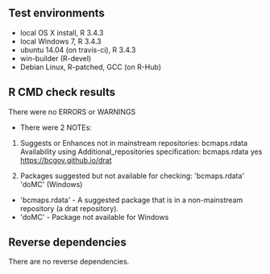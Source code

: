 ## Test environments

* local OS X install, R 3.4.3
* local Windows 7, R 3.4.3
* ubuntu 14.04 (on travis-ci), R 3.4.3
* win-builder (R-devel)
* Debian Linux, R-patched, GCC (on R-Hub)

## R CMD check results

There were no ERRORS or WARNINGS

* There were 2 NOTEs:

1. Suggests or Enhances not in mainstream repositories:
     bcmaps.rdata
   Availability using Additional_repositories specification:
     bcmaps.rdata   yes   https://bcgov.github.io/drat
     
2. Packages suggested but not available for checking: 
      'bcmaps.rdata' 'doMC' (Windows)
    
- 'bcmaps.rdata' - A suggested package that is in a non-mainstream repository (a drat repository).
- 'doMC' - Package not available for Windows

## Reverse dependencies

There are no reverse dependencies.
